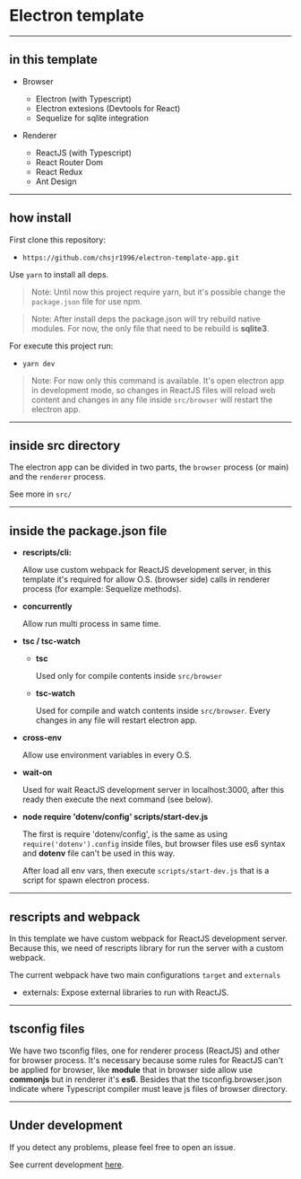 # Electron template

---

## in this template

- Browser
    - Electron (with Typescript)
    - Electron extesions (Devtools for React)
    - Sequelize for sqlite integration

- Renderer
    - ReactJS (with Typescript)
    - React Router Dom
    - React Redux
    - Ant Design

---

## how install

First clone this repository:

- `https://github.com/chsjr1996/electron-template-app.git`

Use `yarn` to install all deps.

> Note: Until now this project require yarn, but it's possible change the `package.json` file for use npm.

> Note: After install deps the package.json will try rebuild native modules. For now, the only file that need to be rebuild is **sqlite3**.

For execute this project run:

- `yarn dev`

> Note: For now only this command is available. It's open electron app in development mode, so changes in ReactJS files will reload web content and changes in any file inside `src/browser` will restart the electron app.

---

## inside src directory

The electron app can be divided in two parts, the `browser` process (or main) and the `renderer` process.

See more in `src/`

---

## inside the package.json file

- **rescripts/cli:**

  Allow use custom webpack for ReactJS development server, in this template it's required for allow O.S. (browser side) calls in renderer process (for example: Sequelize methods).


- **concurrently**

  Allow run multi process in same time.


- **tsc / tsc-watch**

  - **tsc**

    Used only for compile contents inside `src/browser`

  - **tsc-watch**

    Used for compile and watch contents inside `src/browser`. Every changes in any file will restart electron app.

- **cross-env**

  Allow use environment variables in every O.S.

- **wait-on**

  Used for wait ReactJS development server in localhost:3000, after this ready then execute the next command (see below).

- **node require 'dotenv/config' scripts/start-dev.js**

  The first is require 'dotenv/config', is the same as using `require('dotenv').config` inside files, but browser files use es6 syntax and **dotenv** file can't be used in this way.

  After load all env vars, then execute `scripts/start-dev.js` that is a script for spawn electron process.

---

## rescripts and webpack

In this template we have custom webpack for ReactJS development server. Because this, we need of rescripts library for run the server with a custom webpack.

The current webpack have two main configurations `target` and `externals`

- externals: Expose external libraries to run with ReactJS.

---

## tsconfig files

We have two tsconfig files, one for renderer process (ReactJS) and other for browser process. It's necessary because some rules for ReactJS can't be applied for browser, like **module** that in browser side allow use **commonjs** but in renderer it's **es6**. Besides that the tsconfig.browser.json indicate where Typescript compiler must leave js files of browser directory.

---

## Under development

If you detect any problems, please feel free to open an issue.

See current development [here](https://github.com/chsjr1996/electron-template-app/projects/1).